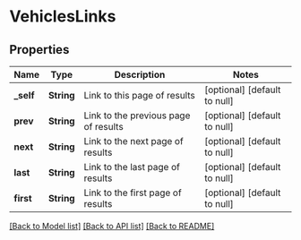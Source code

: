 # VehiclesLinks

## Properties
Name | Type | Description | Notes
------------ | ------------- | ------------- | -------------
**_self** | **String** | Link to this page of results | [optional] [default to null]
**prev** | **String** | Link to the previous page of results | [optional] [default to null]
**next** | **String** | Link to the next page of results | [optional] [default to null]
**last** | **String** | Link to the last page of results | [optional] [default to null]
**first** | **String** | Link to the first page of results | [optional] [default to null]

[[Back to Model list]](../README.md#documentation-for-models) [[Back to API list]](../README.md#documentation-for-api-endpoints) [[Back to README]](../README.md)


